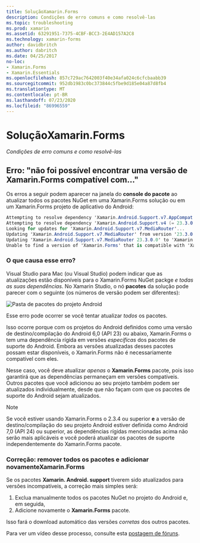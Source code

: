 ```yaml
---
title: SoluçãoXamarin.Forms
description: Condições de erro comuns e como resolvê-las
ms.topic: troubleshooting
ms.prod: xamarin
ms.assetid: 63291951-7375-4CBF-BCC3-2E4AD157A2C8
ms.technology: xamarin-forms
author: davidbritch
ms.author: dabritch
ms.date: 04/25/2017
no-loc:
- Xamarin.Forms
- Xamarin.Essentials
ms.openlocfilehash: 857c729ac7642003f40e34afa024c6cfcbaabb39
ms.sourcegitcommit: 952db1983c0bc373844c5fbe9d185e04a87d8fb4
ms.translationtype: MT
ms.contentlocale: pt-BR
ms.lasthandoff: 07/23/2020
ms.locfileid: "86996559"
---
```

# <a name="troubleshooting-no-locxamarinforms"></a>SoluçãoXamarin.Forms

_Condições de erro comuns e como resolvê-las_

## <a name="error-unable-to-find-a-version-of-no-locxamarinforms-compatible-with"></a>Erro: "não foi possível encontrar uma versão de Xamarin.Forms compatível com..."

Os erros a seguir podem aparecer na janela do **console do pacote** ao atualizar todos os pacotes NuGet em uma Xamarin.Forms solução ou em um Xamarin.Forms projeto de aplicativo do Android:

```csharp
Attempting to resolve dependency 'Xamarin.Android.Support.v7.AppCompat (= 23.3.0.0)'.
Attempting to resolve dependency 'Xamarin.Android.Support.v4 (= 23.3.0.0)'.
Looking for updates for 'Xamarin.Android.Support.v7.MediaRouter'...
Updating 'Xamarin.Android.Support.v7.MediaRouter' from version '23.3.0.0' to '23.3.1.0' in project 'Todo.Droid'.
Updating 'Xamarin.Android.Support.v7.MediaRouter 23.3.0.0' to 'Xamarin.Android.Support.v7.MediaRouter 23.3.1.0' failed.
Unable to find a version of 'Xamarin.Forms' that is compatible with 'Xamarin.Android.Support.v7.MediaRouter 23.3.0.0'.
```

### <a name="what-causes-this-error"></a>O que causa esse erro?

Visual Studio para Mac (ou Visual Studio) podem indicar que as atualizações estão disponíveis para o Xamarin.Forms NuGet packge *e todas as suas dependências*. No Xamarin Studio, o nó **pacotes** da solução pode parecer com o seguinte (os números de versão podem ser diferentes):

![Pasta de pacotes do projeto Android](images/updates-available.png)

Esse erro pode ocorrer se você tentar atualizar _todos_ os pacotes.

Isso ocorre porque com os projetos do Android definidos como uma versão de destino/compilação do Android 6,0 (API 23) ou abaixo, Xamarin.Forms o tem uma dependência rígida em versões *específicas* dos pacotes de suporte do Android. Embora as versões atualizadas desses pacotes possam estar disponíveis, o Xamarin.Forms não é necessariamente compatível com eles.

Nesse caso, você deve atualizar _apenas_ o **Xamarin.Forms** pacote, pois isso garantirá que as dependências permaneçam em versões compatíveis. Outros pacotes que você adicionou ao seu projeto também podem ser atualizados individualmente, desde que não façam com que os pacotes de suporte do Android sejam atualizados.

> [!NOTE]
> Se você estiver usando Xamarin.Forms o 2.3.4 ou superior **e** a versão de destino/compilação do seu projeto Android estiver definida como Android 7,0 (API 24) ou superior, as dependências rígidas mencionadas acima não serão mais aplicáveis e você poderá atualizar os pacotes de suporte independentemente do Xamarin.Forms pacote.

### <a name="fix-remove-all-packages-and-re-add-no-locxamarinforms"></a>Correção: remover todos os pacotes e adicionar novamenteXamarin.Forms

Se os pacotes **Xamarin. Android. support** tiverem sido atualizados para versões incompatíveis, a correção mais simples será:

1. Exclua manualmente todos os pacotes NuGet no projeto do Android e, em seguida,
2. Adicione novamente o **Xamarin.Forms** pacote.

Isso fará o download automático das versões *corretas* dos outros pacotes.

Para ver um vídeo desse processo, consulte esta [postagem de fóruns](https://forums.xamarin.com/discussion/comment/170012/#Comment_170012).
